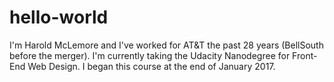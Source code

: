 # hello-world
I'm Harold McLemore and I've worked for AT&T the past 28 years (BellSouth before the merger). 
I'm currently taking the Udacity Nanodegree for Front-End Web Design.
I began this course at the end of January 2017.
